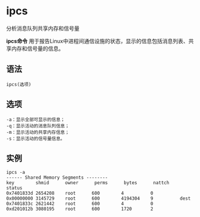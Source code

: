 ipcs
===

分析消息队列共享内存和信号量 


**ipcs命令** 用于报告Linux中进程间通信设施的状态，显示的信息包括消息列表、共享内存和信号量的信息。

##  语法

```
ipcs(选项)
```

##  选项

```
-a：显示全部可显示的信息；
-q：显示活动的消息队列信息；
-m：显示活动的共享内存信息；
-s：显示活动的信号量信息。
```

##  实例

```
ipcs -a
------ Shared Memory Segments --------
key        shmid      owner      perms      bytes      nattch     status      
0x7401833d 2654208    root      600        4          0                       
0x00000000 3145729    root      600        4194304    9          dest         
0x7401833c 2621442    root      600        4          0                       
0xd201012b 3080195    root      600        1720       2
```



